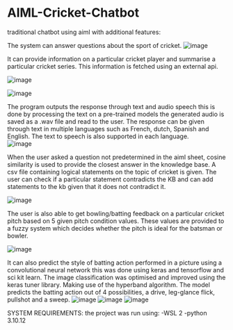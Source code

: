 # AIML-Cricket-Chatbot
traditional chatbot using aiml with additional features:



The system can answer questions about the sport of cricket. 
![image](https://github.com/user-attachments/assets/8df85697-9a99-4ac1-a2ad-ce082d701999)


It can provide information on a particular cricket player and summarise a particular cricket series. This information is fetched using an external api.

![image](https://github.com/user-attachments/assets/9d35aace-7467-4807-a74b-49f0fcd98bd3)

![image](https://github.com/user-attachments/assets/efc32f41-b1c9-414d-82f2-39d092a6ae02)


The program outputs the response through text and audio speech this is done by processing the text on a pre-trained models the generated audio is saved as a .wav file and read to the user. The response can be given through text in multiple languages such as French, dutch, Spanish and English. The text to speech is also supported in each language.    
![image](https://github.com/user-attachments/assets/09a37cf2-d102-4adb-842f-6a7b98d04cc9)


When the user asked a question not predetermined in the aiml sheet, cosine similarity is used to provide the closest answer in the knowledge base. A csv file containing logical statements on the topic of cricket is given. The user can check if a particular statement contradicts the KB and can add statements to the kb given that it does not contradict it. 

![image](https://github.com/user-attachments/assets/db33dd8f-68d3-45b7-a680-fcb2181cd56c)


The user is also able to get bowling/batting feedback on a particular cricket pitch based on 5 given pitch condition values. These values are provided to a fuzzy system which decides whether the pitch is ideal for the batsman or bowler.

![image](https://github.com/user-attachments/assets/a958721e-08aa-4894-8fb3-c851615d148b)


It can also predict the style of batting action performed in a picture using a convolutional neural network this was done using keras and tensorflow and sci kit learn. The image classification was optimised and improved using the keras tuner library. Making use of the hyperband algorithm. The model predicts the batting action out of 4 possibilities, a drive, leg-glance flick, pullshot and a sweep.
![image](https://github.com/user-attachments/assets/19492c37-7e89-4e33-aefb-3bae16af0da4)
![image](https://github.com/user-attachments/assets/73dec70e-8d7a-4d0d-ba00-43030994b292)
![image](https://github.com/user-attachments/assets/4db52a80-27f0-4e71-b190-34d7b58bd767)


SYSTEM REQUIREMENTS:
the project was run using: 
-WSL 2
-python 3.10.12
